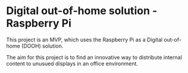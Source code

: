 # Digital out-of-home solution - Raspberry Pi

This project is an MVP, which uses the Raspberry Pi as a Digital out-of-home (DOOH) solution. 

The aim for this project is to find an innovative way to distribute internal content to unusued displays in an office environment. 
